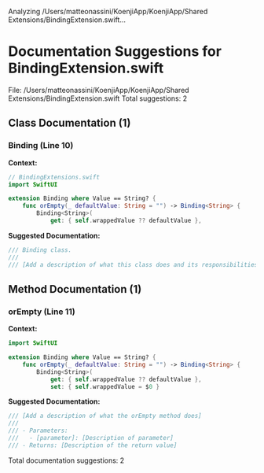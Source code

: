 Analyzing /Users/matteonassini/KoenjiApp/KoenjiApp/Shared Extensions/BindingExtension.swift...
# Documentation Suggestions for BindingExtension.swift

File: /Users/matteonassini/KoenjiApp/KoenjiApp/Shared Extensions/BindingExtension.swift
Total suggestions: 2

## Class Documentation (1)

### Binding (Line 10)

**Context:**

```swift
// BindingExtensions.swift
import SwiftUI

extension Binding where Value == String? {
    func orEmpty(_ defaultValue: String = "") -> Binding<String> {
        Binding<String>(
            get: { self.wrappedValue ?? defaultValue },
```

**Suggested Documentation:**

```swift
/// Binding class.
///
/// [Add a description of what this class does and its responsibilities]
```

## Method Documentation (1)

### orEmpty (Line 11)

**Context:**

```swift
import SwiftUI

extension Binding where Value == String? {
    func orEmpty(_ defaultValue: String = "") -> Binding<String> {
        Binding<String>(
            get: { self.wrappedValue ?? defaultValue },
            set: { self.wrappedValue = $0 }
```

**Suggested Documentation:**

```swift
/// [Add a description of what the orEmpty method does]
///
/// - Parameters:
///   - [parameter]: [Description of parameter]
/// - Returns: [Description of the return value]
```


Total documentation suggestions: 2

